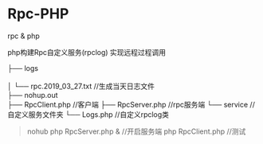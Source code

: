 # Rpc-PHP
rpc &amp; php

php构建Rpc自定义服务(rpclog)
实现远程过程调用

├── logs                          <br/><br/>
│   └── rpc.2019_03_27.txt        //生成当天日志文件<br/>
├── nohup.out                     <br/>
├── RpcClient.php                 //客户端
├── RpcServer.php                 //rpc服务端
└── service                       //自定义服务文件夹
    └── Logs.php                  //自定义rpclog类


> nohub php RpcServer.php &     //开启服务端
> php RpcClient.php             //测试
